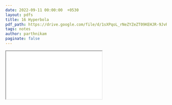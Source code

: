 ```yaml
---
date: 2022-09-11 00:00:00  +0530
layout: pdfs
title: 16 Hyperbola
pdf_path: https://drive.google.com/file/d/1sXPqoL_rNeZYZeZT09KEHJR-9JvREKCL/preview?usp=sharing
tags: notes
author: parthnikam
paginate: false
---
```


<iframe class="embed-pdf" src="{{ page.pdf_path }}#toolbar=0" seamless="seamless" scrolling="no" style="overflow:hidden"></iframe>
